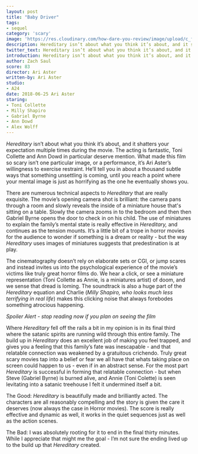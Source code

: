 ```yaml
---
layout: post
title: "Baby Driver"
tags:
- sequel
category: 'scary'
image: 'https://res.cloudinary.com/how-dare-you-review/image/upload/c_fill,h_399,w_760/v1529865791/baby-driver.png'
description: Hereditary isn’t about what you think it’s about, and it shatters your expectation over and over again.
twitter_text: Hereditary isn’t about what you think it’s about, and it shatters your expectation over and over again.
introduction: Hereditary isn’t about what you think it’s about, and it shatters your expectation over and over again.
author: Zach Saul
score: 83
director: Ari Aster
written-by: Ari Aster
studio: 
- A24
date: 2018-06-25 Ari Aster
staring: 
- Toni Collette
- Milly Shapiro
- Gabriel Byrne
- Ann Dowd
- Alex Wolff
---
```

*Hereditary* isn’t about what you think it’s about, and it shatters your expectation multiple times during the movie. The acting is fantastic, Toni Collette and Ann Dowd in particular deserve mention. What made this film so scary isn’t one particular image, or a performance, it’s Ari Aster’s willingness to exercise restraint. He’ll tell you in about a thousand subtle ways that something unsettling is coming, until you reach a point where your mental image is just as horrifying as the one he eventually shows you. 
  
There are numerous technical aspects to *Hereditary* that are really exquisite. The movie’s opening camera shot is brilliant: the camera pans through a room and slowly reveals the inside of a miniature house that's sitting on a table. Slowly the camera zooms in to the bedroom and then then Gabriel Byrne opens the door to check in on his child. The use of miniatures to explain the family’s mental state is really effective in *Hereditary,* and continues as the tension mounts. It’s a little bit of a trope in horror movies for the audience to wonder if something is a dream or reality - but the way *Hereditary* uses images of miniatures suggests that predestination is at play.

The cinematography doesn’t rely on elaborate sets or CGI, or jump scares and instead invites us into the psychological experience of the movie’s victims like truly great horror films do. We hear a click, or see a miniature representation (Toni Collette as Annie, is a miniatures artist) of doom, and we sense that dread is loming. The soundtrack is also a huge part of the *Hereditary* equation and Charlie (*Milly Shapiro, who looks much less terrifying in real life*) makes this clicking noise that always forebodes something atrocious happening. 

*Spoiler Alert - stop reading now if you plan on seeing the film*

Where *Hereditary* fell off the rails a bit in my opinion is in its final third where the satanic spirits are running wild through this entire family. The build up in *Hereditary* does an excellent job of making you feel trapped, and gives you a feeling that this family’s fate was inescapable - and that relatable connection was weakened by a gratuitous crichendo. Truly great scary movies tap into a belief or fear we all have that whats taking place on screen could happen to us - even if in an abstract sense. For the most part *Hereditary* is successful in forming that relatable connection - but when Steve (Gabriel Byrne) is burned alive, and Annie (Toni Colette) is seen levitating into a satanic treehouse I felt it undermined itself a bit.           

The Good: *Hereditary* is beautifully made and brilliantly acted. The characters are all reasonably compelling and the story is given the care it deserves (now always the case in Horror movies). The score is really effective and dynamic as well, it works in the quiet sequences just as well as the action scenes. 

The Bad: I was absolutely rooting for it to end in the final thirty minutes. While I appreciate that might me the goal - I’m not sure the ending lived up to the build up that *Hereditary* created.  